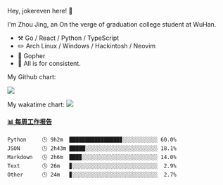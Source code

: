 Hey, jokereven here! 👋

I'm Zhou Jing, an On the verge of graduation college student at WuHan.

-   :hammer_and_pick: Go / React / Python / TypeScript
-   :pencil2: Arch Linux / Windows / Hackintosh / Neovim
-   :seedling: Gopher
-   :thought_balloon: All is for consistent.

My Github chart:

![](https://ghchart.rshah.org/JonnieWayy)

My wakatime chart:
![](https://wakatime.com/share/@jokereven/1679dc82-4bf9-4b63-9203-390d608503de.png)

<!-- waka-box start -->
#### <a href="https://gist.github.com/9f8118785e2d128d746db5f61b0e0a2a" target="_blank">📊 每周工作报告</a>
```text
Python     🕓 9h2m  ████████████████▊░░░░░░░░░░░ 60.0%
JSON       🕓 2h43m █████░░░░░░░░░░░░░░░░░░░░░░░ 18.1%
Markdown   🕓 2h6m  ███▉░░░░░░░░░░░░░░░░░░░░░░░░ 14.0%
Text       🕓 26m   ▊░░░░░░░░░░░░░░░░░░░░░░░░░░░  2.9%
Other      🕓 24m   ▊░░░░░░░░░░░░░░░░░░░░░░░░░░░  2.7%
```
<!-- Powered by https://github.com/journey-ad/waka-box-go . -->
<!-- waka-box end -->
